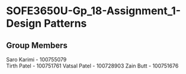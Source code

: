 # SOFE3650U-Gp_18-Assignment_1-Design Patterns

## Group Members

Saro Karimi - 100755079 <br>
Tirth Patel - 100751761 
Vatsal Patel - 100728903
Zain Butt - 100751676


